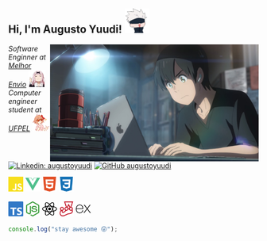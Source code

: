 <h2>
  Hi, I'm Augusto Yuudi!
  <img src="/.github/jujutsu-gojou.png" width="50">
</h2>

<img align='right' src="/.github/pc.jpeg" width="420">

<p>
  <em>
    Software Enginner at <a href="https://melhorenvio.com.br/">Melhor Envio</a>
    <img src="/.github/chika.png" width="35">
    </br>
    Computer engineer student at <a href="https://portal.ufpel.edu.br/en/">UFPEL</a>
    <img src="/.github/sayori.png" width="35"> 
  </em>
</p>

[![Linkedin: augustoyuudi](https://img.shields.io/badge/LinkedIn-%230A66C2?logo=linkedIn)](https://www.linkedin.com/in/augustoyuudi/)
[![GitHub augustoyuudi](https://img.shields.io/github/followers/augustoyuudi?style=social)](https://github.com/augustoyuudi)
 

<img src="/.github/javascript.svg" width="30"> <img src="/.github/vuedotjs.svg" width="30">
<img src="/.github/html5.svg" width="30">
<img src="/.github/css3.svg" width="30">
<br /><br />
<img src="/.github/typescript.svg" width="30">
<img src="/.github/nodedotjs.svg" width="30">
<img src="/.github/react.svg" width="30">
<img src="/.github/jest.svg" width="30">
<img src="/.github/express.svg" width="30">

```javascript
console.log("stay awesome 😝");
```

<!--
**augustoyuudi/augustoyuudi** is a ✨ _special_ ✨ repository because its `README.md` (this file) appears on your GitHub profile.

Here are some ideas to get you started:

- 🔭 I’m currently working on ...
- 🌱 I’m currently learning ...
- 👯 I’m looking to collaborate on ...
- 🤔 I’m looking for help with ...
- 💬 Ask me about ...
- 📫 How to reach me: ...
- 😄 Pronouns: ...
- ⚡ Fun fact: ...
-->
